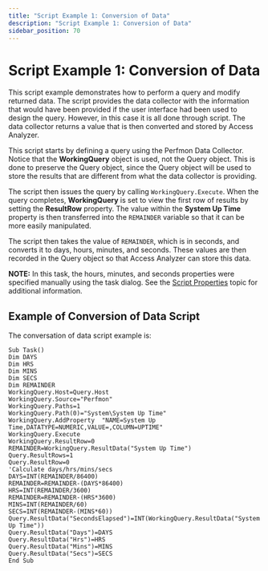 ```yaml
---
title: "Script Example 1: Conversion of Data"
description: "Script Example 1: Conversion of Data"
sidebar_position: 70
---
```


# Script Example 1: Conversion of Data

This script example demonstrates how to perform a query and modify returned data. The script
provides the data collector with the information that would have been provided if the user interface
had been used to design the query. However, in this case it is all done through script. The data
collector returns a value that is then converted and stored by Access Analyzer.

This script starts by defining a query using the Perfmon Data Collector. Notice that the
**WorkingQuery** object is used, not the Query object. This is done to preserve the Query object,
since the Query object will be used to store the results that are different from what the data
collector is providing.

The script then issues the query by calling `WorkingQuery.Execute`. When the query completes,
**WorkingQuery** is set to view the first row of results by setting the **ResultRow** property. The
value within the **System Up Time** property is then transferred into the `REMAINDER` variable so
that it can be more easily manipulated.

The script then takes the value of `REMAINDER`, which is in seconds, and converts it to days, hours,
minutes, and seconds. These values are then recorded in the Query object so that Access Analyzer can
store this data.

**NOTE:** In this task, the hours, minutes, and seconds properties were specified manually using the
task dialog. See the [Script Properties](/docs/accessanalyzer/12.0/admin/datacollector/script/properties.md) topic for additional information.

## Example of Conversion of Data Script

The conversation of data script example is:

```
Sub Task()
Dim DAYS
Dim HRS
Dim MINS
Dim SECS
Dim REMAINDER 
WorkingQuery.Host=Query.Host
WorkingQuery.Source="Perfmon"
WorkingQuery.Paths=1
WorkingQuery.Path(0)="System\System Up Time"
WorkingQuery.AddProperty  "NAME=System Up Time,DATATYPE=NUMERIC,VALUE=,COLUMN=UPTIME"
WorkingQuery.Execute
WorkingQuery.ResultRow=0
REMAINDER=WorkingQuery.ResultData("System Up Time") 
Query.ResultRows=1
Query.ResultRow=0 
'Calculate days/hrs/mins/secs
DAYS=INT(REMAINDER/86400)
REMAINDER=REMAINDER-(DAYS*86400)
HRS=INT(REMAINDER/3600)
REMAINDER=REMAINDER-(HRS*3600)
MINS=INT(REMAINDER/60)
SECS=INT(REMAINDER-(MINS*60)) 
Query.ResultData("SecondsElapsed")=INT(WorkingQuery.ResultData("System Up Time"))
Query.ResultData("Days")=DAYS
Query.ResultData("Hrs")=HRS
Query.ResultData("Mins")=MINS
Query.ResultData("Secs")=SECS
End Sub

```
